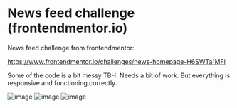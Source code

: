 # News feed challenge (frontendmentor.io)

News feed challenge from frontendmentor:

https://www.frontendmentor.io/challenges/news-homepage-H6SWTa1MFl

Some of the code is a bit messy TBH. Needs a bit of work. But everything is responsive and functioning correctly.

![image](https://github.com/user-attachments/assets/abb351ae-7730-4f56-902c-11a4b16224c4)
![image](https://github.com/user-attachments/assets/7db18539-3db1-4a74-be8e-8b5b88fa64b9)
![image](https://github.com/user-attachments/assets/4a9d160b-7956-40ca-bc25-bcce176181cd)
